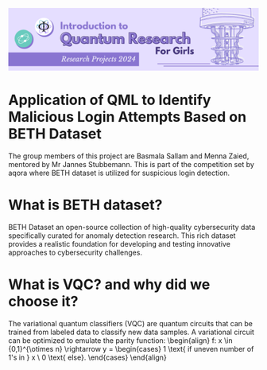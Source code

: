 ![IQRG Banner for Research Projects](../IQRG_Banner_Research_Projects_2024.png)

# Application of QML to Identify Malicious Login Attempts Based on BETH Dataset
The group members of this project are Basmala Sallam and Menna Zaied, mentored by Mr Jannes Stubbemann. This is part of the competition set by aqora where BETH dataset is utilized for suspicious login detection. 
# What is BETH dataset?
BETH Dataset an open-source collection of high-quality cybersecurity data specifically curated for anomaly detection research. This rich dataset provides a realistic foundation for developing and testing innovative approaches to cybersecurity challenges.
# What is VQC? and why did we choose it?
The variational quantum classifiers (VQC) are quantum circuits that can be trained from labeled data to classify new data samples. A variational circuit can be optimized to emulate the parity function:
\begin{align}
  f: x \in \{0,1\}^{\otimes n} \rightarrow y =
  \begin{cases} 1 \text{  if uneven number of 1's in } x \\ 0
  \text{ else}. \end{cases}
    \end{align}
